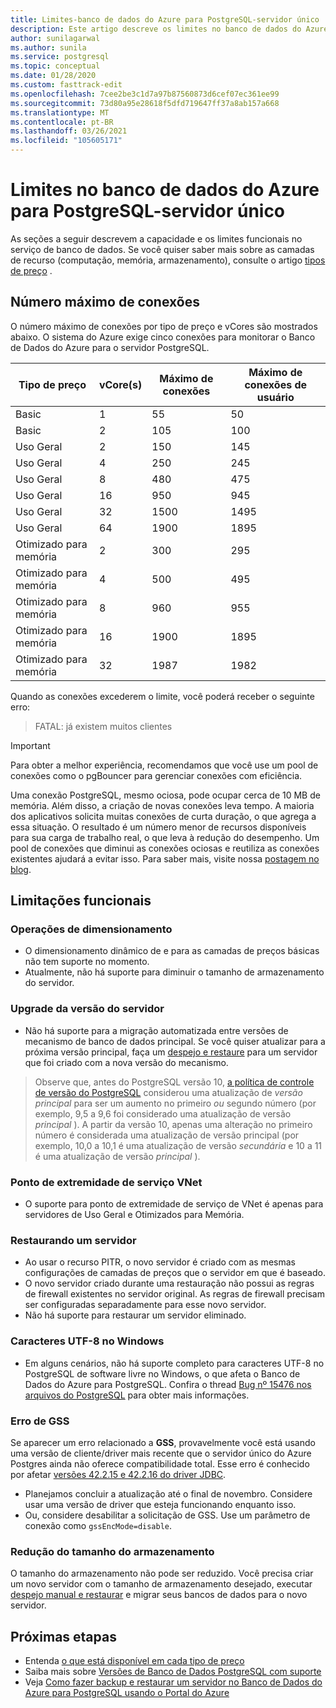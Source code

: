 ```yaml
---
title: Limites-banco de dados do Azure para PostgreSQL-servidor único
description: Este artigo descreve os limites no banco de dados do Azure para PostgreSQL-servidor único, como o número de opções de mecanismo de armazenamento e conexão.
author: sunilagarwal
ms.author: sunila
ms.service: postgresql
ms.topic: conceptual
ms.date: 01/28/2020
ms.custom: fasttrack-edit
ms.openlocfilehash: 7cee2be3c1d7a97b87560873d6cef07ec361ee99
ms.sourcegitcommit: 73d80a95e28618f5dfd719647ff37a8ab157a668
ms.translationtype: MT
ms.contentlocale: pt-BR
ms.lasthandoff: 03/26/2021
ms.locfileid: "105605171"
---
```

# <a name="limits-in-azure-database-for-postgresql---single-server"></a>Limites no banco de dados do Azure para PostgreSQL-servidor único
As seções a seguir descrevem a capacidade e os limites funcionais no serviço de banco de dados. Se você quiser saber mais sobre as camadas de recurso (computação, memória, armazenamento), consulte o artigo [tipos de preço](concepts-pricing-tiers.md) .


## <a name="maximum-connections"></a>Número máximo de conexões
O número máximo de conexões por tipo de preço e vCores são mostrados abaixo. O sistema do Azure exige cinco conexões para monitorar o Banco de Dados do Azure para o servidor PostgreSQL. 

|**Tipo de preço**| **vCore(s)**| **Máximo de conexões** | **Máximo de conexões de usuário** |
|---|---|---|---|
|Basic| 1| 55 | 50|
|Basic| 2| 105 | 100|
|Uso Geral| 2| 150| 145|
|Uso Geral| 4| 250| 245|
|Uso Geral| 8| 480| 475|
|Uso Geral| 16| 950| 945|
|Uso Geral| 32| 1500| 1495|
|Uso Geral| 64| 1900| 1895|
|Otimizado para memória| 2| 300| 295|
|Otimizado para memória| 4| 500| 495|
|Otimizado para memória| 8| 960| 955|
|Otimizado para memória| 16| 1900| 1895|
|Otimizado para memória| 32| 1987| 1982|

Quando as conexões excederem o limite, você poderá receber o seguinte erro:
> FATAL: já existem muitos clientes

> [!IMPORTANT]
> Para obter a melhor experiência, recomendamos que você use um pool de conexões como o pgBouncer para gerenciar conexões com eficiência.

Uma conexão PostgreSQL, mesmo ociosa, pode ocupar cerca de 10 MB de memória. Além disso, a criação de novas conexões leva tempo. A maioria dos aplicativos solicita muitas conexões de curta duração, o que agrega a essa situação. O resultado é um número menor de recursos disponíveis para sua carga de trabalho real, o que leva à redução do desempenho. Um pool de conexões que diminui as conexões ociosas e reutiliza as conexões existentes ajudará a evitar isso. Para saber mais, visite nossa [postagem no blog](https://techcommunity.microsoft.com/t5/azure-database-for-postgresql/not-all-postgres-connection-pooling-is-equal/ba-p/825717).

## <a name="functional-limitations"></a>Limitações funcionais
### <a name="scale-operations"></a>Operações de dimensionamento
- O dimensionamento dinâmico de e para as camadas de preços básicas não tem suporte no momento.
- Atualmente, não há suporte para diminuir o tamanho de armazenamento do servidor.

### <a name="server-version-upgrades"></a>Upgrade da versão do servidor
- Não há suporte para a migração automatizada entre versões de mecanismo de banco de dados principal. Se você quiser atualizar para a próxima versão principal, faça um [despejo e restaure](./howto-migrate-using-dump-and-restore.md) para um servidor que foi criado com a nova versão do mecanismo.

> Observe que, antes do PostgreSQL versão 10, [a política de controle de versão do PostgreSQL](https://www.postgresql.org/support/versioning/) considerou uma atualização de _versão principal_ para ser um aumento no primeiro _ou_ segundo número (por exemplo, 9,5 a 9,6 foi considerado uma atualização de versão _principal_ ).
> A partir da versão 10, apenas uma alteração no primeiro número é considerada uma atualização de versão principal (por exemplo, 10,0 a 10,1 é uma atualização de versão _secundária_ e 10 a 11 é uma atualização de versão _principal_ ).

### <a name="vnet-service-endpoints"></a>Ponto de extremidade de serviço VNet
- O suporte para ponto de extremidade de serviço de VNet é apenas para servidores de Uso Geral e Otimizados para Memória.

### <a name="restoring-a-server"></a>Restaurando um servidor
- Ao usar o recurso PITR, o novo servidor é criado com as mesmas configurações de camadas de preços que o servidor em que é baseado.
- O novo servidor criado durante uma restauração não possui as regras de firewall existentes no servidor original. As regras de firewall precisam ser configuradas separadamente para esse novo servidor.
- Não há suporte para restaurar um servidor eliminado.

### <a name="utf-8-characters-on-windows"></a>Caracteres UTF-8 no Windows
- Em alguns cenários, não há suporte completo para caracteres UTF-8 no PostgreSQL de software livre no Windows, o que afeta o Banco de Dados do Azure para PostgreSQL. Confira o thread [Bug nº 15476 nos arquivos do PostgreSQL](https://www.postgresql-archive.org/BUG-15476-Problem-on-show-trgm-with-4-byte-UTF-8-characters-td6056677.html) para obter mais informações.

### <a name="gss-error"></a>Erro de GSS
Se aparecer um erro relacionado a **GSS**, provavelmente você está usando uma versão de cliente/driver mais recente que o servidor único do Azure Postgres ainda não oferece compatibilidade total. Esse erro é conhecido por afetar [versões 42.2.15 e 42.2.16 do driver JDBC](https://github.com/pgjdbc/pgjdbc/issues/1868).
   - Planejamos concluir a atualização até o final de novembro. Considere usar uma versão de driver que esteja funcionando enquanto isso.
   - Ou, considere desabilitar a solicitação de GSS.  Use um parâmetro de conexão como `gssEncMode=disable`.

### <a name="storage-size-reduction"></a>Redução do tamanho do armazenamento
O tamanho do armazenamento não pode ser reduzido. Você precisa criar um novo servidor com o tamanho de armazenamento desejado, executar [despejo manual e restaurar](./howto-migrate-using-dump-and-restore.md) e migrar seus bancos de dados para o novo servidor.

## <a name="next-steps"></a>Próximas etapas
- Entenda [o que está disponível em cada tipo de preço](concepts-pricing-tiers.md)
- Saiba mais sobre [Versões de Banco de Dados PostgreSQL com suporte](concepts-supported-versions.md)
- Veja [Como fazer backup e restaurar um servidor no Banco de Dados do Azure para PostgreSQL usando o Portal do Azure](howto-restore-server-portal.md)
